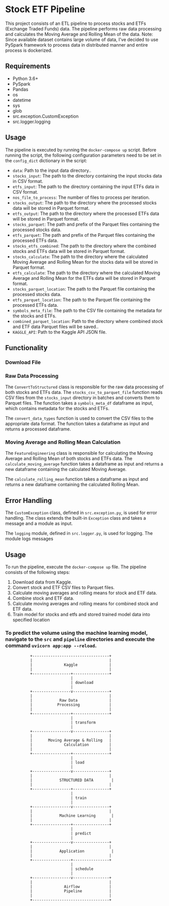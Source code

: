 # Stock ETF Pipeline

This project consists of an ETL pipeline to process stocks and ETFs (Exchange Traded Funds) data. The pipeline performs raw data processing and calculates the Moving Average and Rolling Mean of the data.
Note: Since available dataset contains large volume of data, I've decided to use PySpark framework to process data in distributed manner and entire process is dockerized.
## Requirements

- Python 3.6+
- PySpark
- Pandas
- os
- datetime
- sys
- glob
- src.exception.CustomException
- src.logger.logging

## Usage

The pipeline is executed by running the `docker-compose up` script. Before running the script, the following configuration parameters need to be set in the `config_dict` dictionary in the script:

- `data`: Path to the input data directory..
- `stocks_input`: The path to the directory containing the input stocks data in CSV format.
- `etfs_input`: The path to the directory containing the input ETFs data in CSV format.
- `nos_file_to_process`: The number of files to process per iteration.
- `stocks_output`: The path to the directory where the processed stocks data will be stored in Parquet format.
- `etfs_output`: The path to the directory where the processed ETFs data will be stored in Parquet format.
- `stocks_parquet`: The path and prefix of the Parquet files containing the processed stocks data.
- `etfs_parquet`: The path and prefix of the Parquet files containing the processed ETFs data.
- `stocks_etfs_combined`: The path to the directory where the combined stocks and ETFs data will be stored in Parquet format.
- `stocks_calculate`: The path to the directory where the calculated Moving Average and Rolling Mean for the stocks data will be stored in Parquet format.
- `etfs_calculate`: The path to the directory where the calculated Moving Average and Rolling Mean for the ETFs data will be stored in Parquet format.
- `stocks_parquet_location`: The path to the Parquet file containing the processed stocks data.
- `etfs_parquet_location`: The path to the Parquet file containing the processed ETFs data.
- `symbols_meta_file`: The path to the CSV file containing the metadata for the stocks and ETFs.
- `combined_parquet_location`:  Path to the directory where combined stock and ETF data Parquet files will be saved..
- `KAGGLE_API`:  Path to the Kaggle API JSON file.

## Functionality

### Download File

### Raw Data Processing

The `ConvertToStructured` class is responsible for the raw data processing of both stocks and ETFs data. The `stocks_csv_to_parquet_file` function reads CSV files from the `stocks_input` directory in batches and converts them to Parquet files. The function takes a `symbols_meta_df` dataframe as input, which contains metadata for the stocks and ETFs.

The `convert_data_types` function is used to convert the CSV files to the appropriate data format. The function takes a dataframe as input and returns a processed dataframe.

### Moving Average and Rolling Mean Calculation

The `FeatureEngineering` class is responsible for calculating the Moving Average and Rolling Mean of both stocks and ETFs data. The `calculate_moving_average` function takes a dataframe as input and returns a new dataframe containing the calculated Moving Average.

The `calculate_rolling_mean` function takes a dataframe as input and returns a new dataframe containing the calculated Rolling Mean.

## Error Handling

The `CustomException` class, defined in `src.exception.py`, is used for error handling. The class extends the built-in `Exception` class and takes a message and a module as input.

The `logging` module, defined in `src.logger.py`, is used for logging. The module logs messages


## Usage

To run the pipeline, execute the `docker-compose up` file. The pipeline consists of the following steps:

1. Download data from Kaggle.
2. Convert stock and ETF CSV files to Parquet files.
3. Calculate moving averages and rolling means for stock and ETF data.
4. Combine stock and ETF data.
5. Calculate moving averages and rolling means for combined stock and ETF data.
6. Train model for stocks and etfs and stored trained model data into specified location 


### To predict the volume using the machine learning model, navigate to the `src` and `pipeline` directories and execute the command `uvicorn app:app --reload`.

               +----------------------------------+
               |                                  |
               |              Kaggle              |
               |                                  |
               +-----------------+----------------+
                                 |
                                 | download
                                 |
               +-----------------v----------------+
               |                                  |
               |            Raw Data              |
               |           Processing             |
               |                                  |
               +-----------------+----------------+
                                 |
                                 | transform
                                 |
               +-----------------v----------------+
               |                                  |
               |       Moving Average & Rolling   |
               |              Calculation         |
               |                                  |
               +-----------------+----------------+
                                 |
                                 | load
                                 |
               +-----------------v----------------+
               |                                  |
               |            STRUCTURED DATA        |
               |                                  |
               +-----------------+----------------+
                                 |
                                 | train
                                 |
               +-----------------v----------------+
               |                                  |
               |            Machine Learning       |
               |                                  |
               +-----------------+----------------+
                                 |
                                 | predict
                                 |
               +-----------------v----------------+
               |                                  |
               |            Application            |
               |                                  |
               +-----------------+----------------+
                                 |
                                 | schedule
                                 |
               +-----------------v----------------+
               |                                  |
               |              Airflow             |
               |              Pipeline            |
               |                                  |
               +----------------------------------+ 




